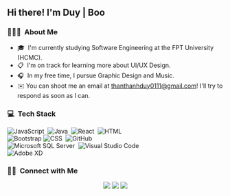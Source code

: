 


<h2>Hi there! I'm Duy | Boo</h2>

### 👨🏻‍💻 &nbsp;About Me

- 🎓 &nbsp;I'm currently studying Software Engineering  at the FPT University (HCMC).
- :clipboard: &nbsp;I'm on track for learning more about UI/UX Design.
- :headphones: &nbsp;In my free time, I pursue Graphic Design and Music.
- ✉️ You can shoot me an email at [thanthanhduy0111@gmail.com](mailto:thanthanhduy0111@gmail.com)! I'll try to respond as soon as I can.

### 💻 &nbsp;Tech Stack


![JavaScript](https://img.shields.io/badge/-JavaScript-05122A?style=flat&logo=javascript)&nbsp;
![Java](https://img.shields.io/badge/-Java-05122A?style=flat&logo=Java&logoColor=FFA518)&nbsp;
![React](https://img.shields.io/badge/-React-05122A?style=flat&logo=react)&nbsp;
![HTML](https://img.shields.io/badge/-HTML-05122A?style=flat&logo=HTML5)&nbsp;\
![Bootstrap](https://img.shields.io/badge/-Bootstrap-05122A?style=flat&logo=bootstrap&logoColor=563D7C)
![CSS](https://img.shields.io/badge/-CSS-05122A?style=flat&logo=CSS3&logoColor=1572B6)&nbsp;
![GitHub](https://img.shields.io/badge/-GitHub-05122A?style=flat&logo=github)&nbsp;\
![Microsoft SQL Server](https://img.shields.io/badge/Microsoft_SQL_Server-05122A?style=flat&logo=microsoft-sql-server&logoColor=fffff)&nbsp;
![Visual Studio Code](https://img.shields.io/badge/-Visual%20Studio%20Code-05122A?style=flat&logo=visual-studio-code&logoColor=007ACC)&nbsp;\
![Adobe XD](https://img.shields.io/badge/Adobe%20XD%20-%23000000.svg?style=flat&logo=adobe%20xd&logoColor=fffff)&nbsp;
### 🤝🏻 &nbsp;Connect with Me

<p align="center">
<a href="mailto:thanthanhduy0111@gmail.com"><img src="https://img.shields.io/badge/-thanthanhduy0111@gmail.com-D14836?style=flat&logo=Gmail&logoColor=white"/></a>
<a href="https://www.facebook.com/ThanThanhDuy.GBoo"><img src="https://img.shields.io/badge/-@thanthanhduy.gboo-1877F2?style=flat&logo=Facebook&logoColor=white"/></a>
<a href="https://www.pinterest.com/49GBoo"><img src="https://img.shields.io/badge/-@49GBoo-BD081C?style=flat&logo=Pinterest&logoColor=white"/></a>
</p>
